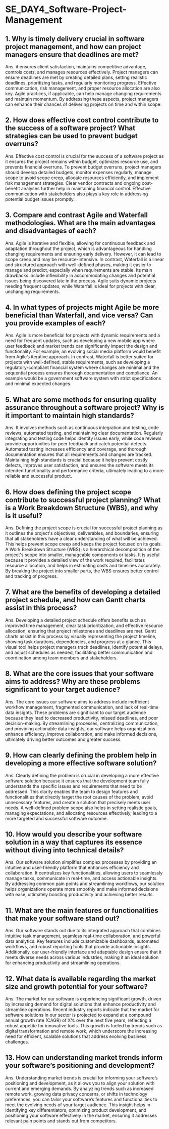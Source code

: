 # SE_DAY4_Software-Project-Management
## 1. Why is timely delivery crucial in software project management, and how can project managers ensure that deadlines are met?
Ans. it ensures client satisfaction, maintains competitive advantage, controls costs, and manages resources effectively. Project managers can ensure deadlines are met by creating detailed plans, setting realistic deadlines, prioritizing tasks, and regularly monitoring progress. Effective communication, risk management, and proper resource allocation are also key. Agile practices, if applicable, can help manage changing requirements and maintain momentum. By addressing these aspects, project managers can enhance their chances of delivering projects on time and within scope.
## 2. How does effective cost control contribute to the success of a software project? What strategies can be used to prevent budget overruns?
Ans. Effective cost control is crucial for the success of a software project as it ensures the project remains within budget, optimizes resource use, and prevents financial overruns. To prevent budget overruns, project managers should develop detailed budgets, monitor expenses regularly, manage scope to avoid scope creep, allocate resources efficiently, and implement risk management strategies. Clear vendor contracts and ongoing cost-benefit analyses further help in maintaining financial control. Effective communication with stakeholders also plays a key role in addressing potential budget issues promptly.
## 3. Compare and contrast Agile and Waterfall methodologies. What are the main advantages and disadvantages of each?
Ans. Agile is iterative and flexible, allowing for continuous feedback and adaptation throughout the project, which is advantageous for handling changing requirements and ensuring early delivery. However, it can lead to scope creep and may be resource-intensive. In contrast, Waterfall is a linear and structured approach with well-defined phases, making it easier to manage and predict, especially when requirements are stable. Its main drawbacks include inflexibility in accommodating changes and potential issues being discovered late in the process. Agile suits dynamic projects needing frequent updates, while Waterfall is ideal for projects with clear, unchanging requirements.
## 4. In what types of projects might Agile be more beneficial than Waterfall, and vice versa? Can you provide examples of each?
Ans. Agile is more beneficial for projects with dynamic requirements and a need for frequent updates, such as developing a new mobile app where user feedback and market trends can significantly impact the design and functionality. For example, an evolving social media platform would benefit from Agile’s iterative approach. In contrast, Waterfall is better suited for projects with well-defined, stable requirements, such as developing a regulatory-compliant financial system where changes are minimal and the sequential process ensures thorough documentation and compliance. An example would be a government software system with strict specifications and minimal expected changes.
## 5. What are some methods for ensuring quality assurance throughout a software project? Why is it important to maintain high standards?
Ans. It involves methods such as continuous integration and testing, code reviews, automated testing, and maintaining clear documentation. Regularly integrating and testing code helps identify issues early, while code reviews provide opportunities for peer feedback and catch potential defects. Automated testing increases efficiency and coverage, and thorough documentation ensures that all requirements and changes are tracked. Maintaining high standards is crucial because it helps prevent costly defects, improves user satisfaction, and ensures the software meets its intended functionality and performance criteria, ultimately leading to a more reliable and successful product.
## 6. How does defining the project scope contribute to successful project planning? What is a Work Breakdown Structure (WBS), and why is it useful?
Ans. Defining the project scope is crucial for successful project planning as it outlines the project's objectives, deliverables, and boundaries, ensuring that all stakeholders have a clear understanding of what will be achieved. This helps prevent scope creep and keeps the project focused on its goals. A Work Breakdown Structure (WBS) is a hierarchical decomposition of the project's scope into smaller, manageable components or tasks. It is useful because it provides a detailed view of the work required, facilitates resource allocation, and helps in estimating costs and timelines accurately. By breaking the project into smaller parts, the WBS ensures better control and tracking of progress.
## 7. What are the benefits of developing a detailed project schedule, and how can Gantt charts assist in this process?
Ans. Developing a detailed project schedule offers benefits such as improved time management, clear task prioritization, and effective resource allocation, ensuring that project milestones and deadlines are met. Gantt charts assist in this process by visually representing the project timeline, showing task durations, dependencies, and progress at a glance. This visual tool helps project managers track deadlines, identify potential delays, and adjust schedules as needed, facilitating better communication and coordination among team members and stakeholders.
## 8. What are the core issues that your software aims to address? Why are these problems significant to your target audience?
Ans. The core issues our software aims to address include inefficient workflow management, fragmented communication, and lack of real-time data insights. These problems are significant to our target audience because they lead to decreased productivity, missed deadlines, and poor decision-making. By streamlining processes, centralizing communication, and providing actionable data insights, our software helps organizations enhance efficiency, improve collaboration, and make informed decisions, ultimately driving better outcomes and greater success.
## 9. How can clearly defining the problem help in developing a more effective software solution?
Ans. Clearly defining the problem is crucial in developing a more effective software solution because it ensures that the development team fully understands the specific issues and requirements that need to be addressed. This clarity enables the team to design features and functionalities that directly target the root causes of the problem, avoid unnecessary features, and create a solution that precisely meets user needs. A well-defined problem scope also helps in setting realistic goals, managing expectations, and allocating resources effectively, leading to a more targeted and successful software outcome.
## 10. How would you describe your software solution in a way that captures its essence without diving into technical details?
Ans. Our software solution simplifies complex processes by providing an intuitive and user-friendly platform that enhances efficiency and collaboration. It centralizes key functionalities, allowing users to seamlessly manage tasks, communicate in real-time, and access actionable insights. By addressing common pain points and streamlining workflows, our solution helps organizations operate more smoothly and make informed decisions with ease, ultimately boosting productivity and achieving better results.
## 11. What are the main features or functionalities that make your software stand out?
Ans. Our software stands out due to its integrated approach that combines intuitive task management, seamless real-time collaboration, and powerful data analytics. Key features include customizable dashboards, automated workflows, and robust reporting tools that provide actionable insights. Additionally, our user-friendly interface and adaptable design ensure that it meets diverse needs across various industries, making it an ideal solution for enhancing productivity and streamlining operations.
## 12. What data is available regarding the market size and growth potential for your software?
Ans. The market for our software is experiencing significant growth, driven by increasing demand for digital solutions that enhance productivity and streamline operations. Recent industry reports indicate that the market for software solutions in our sector is projected to expand at a compound annual growth rate (CAGR) of X% over the next five years, reflecting a robust appetite for innovative tools. This growth is fueled by trends such as digital transformation and remote work, which underscore the increasing need for efficient, scalable solutions that address evolving business challenges.
## 13. How can understanding market trends inform your software’s positioning and development?
Ans. Understanding market trends is crucial for informing your software’s positioning and development, as it allows you to align your solution with current and emerging demands. By analyzing trends such as increased remote work, growing data privacy concerns, or shifts in technology preferences, you can tailor your software’s features and functionalities to meet the evolving needs of your target audience. This insight helps in identifying key differentiators, optimizing product development, and positioning your software effectively in the market, ensuring it addresses relevant pain points and stands out from competitors.
